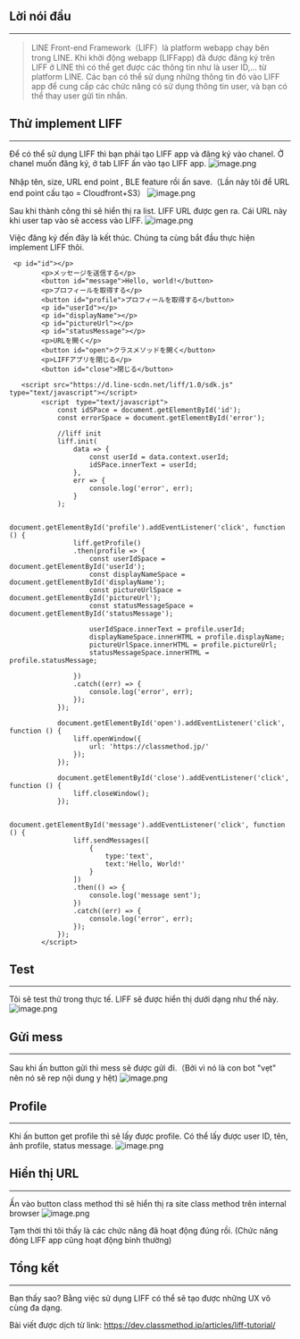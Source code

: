 ## Lời nói đầu

-----


> LINE Front-end Framework（LIFF）là platform webapp chạy bên trong LINE. Khi khởi động webapp (LIFFapp) đã được đăng ký trên LIFF ở LINE thì có thể get được các thông tin như là user ID,... từ platform LINE. Các bạn có thể sử dụng những thông tin đó vào LIFF app để cung cấp các chức năng có sử dụng thông tin user, và bạn có thể thay user gửi tin nhắn.

## Thử implement LIFF


-----


Để có thể sử dụng LIFF thì bạn phải tạo LIFF app và đăng ký vào chanel.
Ở chanel muốn đăng ký, ở tab LIFF ấn vào tạo LIFF app.
![image.png](https://images.viblo.asia/efcfb799-20d3-48df-a4b5-f5cd6c3b7dc4.png)

Nhập tên, size, URL end point , BLE feature rồi ấn save.（Lần này tôi để URL end point cấu tạo = Cloudfront+S3）
![image.png](https://images.viblo.asia/f0497b6f-7901-43d8-9b24-bb1904fb0720.png)

Sau khi thành công thì sẽ hiển thị ra list. LIFF URL được gen ra. Cái URL này khi user tap vào sẽ access vào LIFF.
![image.png](https://images.viblo.asia/a52093cc-76ea-4307-9c6f-e70b6ffb8f92.png)

Việc đăng ký đến đây là kết thúc. Chúng ta cùng bắt đầu thực hiện implement LIFF thôi.
```
 <p id="id"></p>
        <p>メッセージを送信する</p>
        <button id="message">Hello, world!</button>
        <p>プロフィールを取得する</p>
        <button id="profile">プロフィールを取得する</button>
        <p id="userId"></p>
        <p id="displayName"></p>
        <p id="pictureUrl"></p>
        <p id="statusMessage"></p>
        <p>URLを開く</p>
        <button id="open">クラスメソッドを開く</button>
        <p>LIFFアプリを閉じる</p>
        <button id="close">閉じる</button>
```
```
   <script src="https://d.line-scdn.net/liff/1.0/sdk.js" type="text/javascript"></script>
        <script　type="text/javascript">
            const idSPace = document.getElementById('id');
            const errorSpace = document.getElementById('error');

            //liff init
            liff.init(
                data => {
                    const userId = data.context.userId;
                    idSPace.innerText = userId;
                },
                err => {
                    console.log('error', err);
                }
            );

            document.getElementById('profile').addEventListener('click', function () {
                liff.getProfile()
                .then(profile => {
                    const userIdSpace = document.getElementById('userId');
                    const displayNameSpace = document.getElementById('displayName');
                    const pictureUrlSpace = document.getElementById('pictureUrl');
                    const statusMessageSpace = document.getElementById('statusMessage');

                    userIdSpace.innerText = profile.userId;
                    displayNameSpace.innerHTML = profile.displayName;
                    pictureUrlSpace.innerHTML = profile.pictureUrl;
                    statusMessageSpace.innerHTML = profile.statusMessage;

                })
                .catch((err) => {
                    console.log('error', err);
                });
            });

            document.getElementById('open').addEventListener('click', function () {
                liff.openWindow({
                    url: 'https://classmethod.jp/'
                });
            });

            document.getElementById('close').addEventListener('click', function () {
                liff.closeWindow();
            });

            document.getElementById('message').addEventListener('click', function () {
                liff.sendMessages([
                    {
                        type:'text',
                        text:'Hello, World!'
                    }
                ])
                .then(() => {
                    console.log('message sent');
                })
                .catch((err) => {
                    console.log('error', err);
                });
            });
        </script>
```

## Test

-----

Tôi sẽ test thử trong thực tế. LIFF sẽ được hiển thị dưới dạng như thế này.
![image.png](https://images.viblo.asia/4958acc8-8b3e-4e86-951a-9554c7829211.png)

## Gửi mess

-----


Sau khi ấn button gửi thì mess sẽ được gửi đi.（Bởi vì nó là con bot "vẹt" nên nó sẽ rep nội dung y hệt)
![image.png](https://images.viblo.asia/8bf77002-3b1c-4ce5-ae7b-cc21ec7d8d27.png)

## Profile

-----


Khi ấn button get profile thì sẽ lấy được profile.
Có thể lấy được user ID, tên, ảnh profile, status message.
![image.png](https://images.viblo.asia/3cbbd490-8945-4ffc-bf7a-628525a1fdbe.png)

## Hiển thị URL

-----



Ấn vào button class method thì sẽ hiển thị ra site class method trên internal browser
![image.png](https://images.viblo.asia/75fc22e1-3827-4013-8f50-ad40e2f91334.png)

Tạm thời thì tôi thấy là các chức năng đã hoạt động đúng rồi. (Chức năng đóng LIFF app cũng hoạt động bình thường)

## Tổng kết 

-----


Bạn thấy sao? Bằng việc sử dụng LIFF có thể sẽ tạo được những UX vô cùng đa dạng.


Bài viết được dịch từ link: https://dev.classmethod.jp/articles/liff-tutorial/
